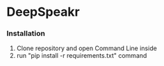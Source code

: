 # DeepSpeakr


### Installation

1. Clone repository and open Command Line inside
2. run "pip install -r requirements.txt" command
